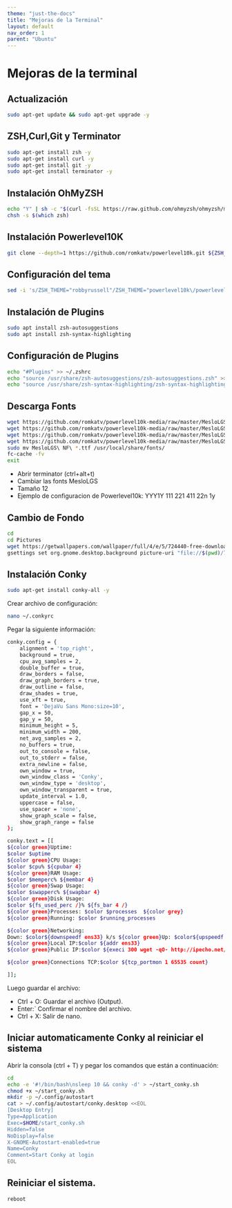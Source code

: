 ```yaml
---
theme: "just-the-docs"
title: "Mejoras de la Terminal"
layout: default
nav_order: 1
parent: "Ubuntu" 
---
```

# Mejoras de la terminal
## Actualización
```bash
sudo apt-get update && sudo apt-get upgrade -y
```
## ZSH,Curl,Git y Terminator
```bash
sudo apt-get install zsh -y
sudo apt-get install curl -y
sudo apt-get install git -y
sudo apt-get install terminator -y
```

## Instalación OhMyZSH
```bash
echo "Y" | sh -c "$(curl -fsSL https://raw.github.com/ohmyzsh/ohmyzsh/master/tools/install.sh)"
chsh -s $(which zsh)
```

## Instalación Powerlevel10K
```bash
git clone --depth=1 https://github.com/romkatv/powerlevel10k.git ${ZSH_CUSTOM:-$HOME/.oh-my-zsh/custom}/themes/powerlevel10k
```

## Configuración del tema
```bash
sed -i 's/ZSH_THEME="robbyrussell"/ZSH_THEME="powerlevel10k\/powerlevel10k"/' ~/.zshrc
```

## Instalación de Plugins
```bash
sudo apt install zsh-autosuggestions
sudo apt install zsh-syntax-highlighting
```
## Configuración de Plugins
```bash
echo "#Plugins" >> ~/.zshrc
echo "source /usr/share/zsh-autosuggestions/zsh-autosuggestions.zsh" >> ~/.zshrc
echo "source /usr/share/zsh-syntax-highlighting/zsh-syntax-highlighting.zsh" >> ~/.zshrc
```

## Descarga Fonts
```bash
wget https://github.com/romkatv/powerlevel10k-media/raw/master/MesloLGS%20NF%20Regular.ttf
wget https://github.com/romkatv/powerlevel10k-media/raw/master/MesloLGS%20NF%20Bold.ttf
wget https://github.com/romkatv/powerlevel10k-media/raw/master/MesloLGS%20NF%20Italic.ttf
wget https://github.com/romkatv/powerlevel10k-media/raw/master/MesloLGS%20NF%20Bold%20Italic.ttf
sudo mv MesloLGS\ NF\ *.ttf /usr/local/share/fonts/
fc-cache -fv
exit
```

* Abrir terminator (ctrl+alt+t)
* Cambiar las fonts MesloLGS
* Tamaño 12
* Ejemplo de configuracion de Powerlevel10k: YYY1Y 111 221 411 22n 1y

## Cambio de Fondo
```bash
cd
cd Pictures
wget https://getwallpapers.com/wallpaper/full/4/e/5/724440-free-download-ubuntu-wallpaper-hd-1920x1080.jpg
gsettings set org.gnome.desktop.background picture-uri "file://$(pwd)/724440-free-download-ubuntu-wallpaper-hd-1920x1080.jpg"
```

## Instalación Conky
```bash
sudo apt-get install conky-all -y
```

Crear archivo de configuración:
```bash
nano ~/.conkyrc
```

Pegar la siguiente información:
```bash
conky.config = {
    alignment = 'top_right',
    background = true,
    cpu_avg_samples = 2,
    double_buffer = true,
    draw_borders = false,
    draw_graph_borders = true,
    draw_outline = false,
    draw_shades = true,
    use_xft = true,
    font = 'DejaVu Sans Mono:size=10',
    gap_x = 50,
    gap_y = 50,
    minimum_height = 5,
    minimum_width = 200,
    net_avg_samples = 2,
    no_buffers = true,
    out_to_console = false,
    out_to_stderr = false,
    extra_newline = false,
    own_window = true,
    own_window_class = 'Conky',
    own_window_type = 'desktop',
    own_window_transparent = true,
    update_interval = 1.0,
    uppercase = false,
    use_spacer = 'none',
    show_graph_scale = false,
    show_graph_range = false
};

conky.text = [[
${color green}Uptime:
$color $uptime
${color green}CPU Usage:
$color $cpu% ${cpubar 4}
${color green}RAM Usage:
$color $memperc% ${membar 4}
${color green}Swap Usage:
$color $swapperc% ${swapbar 4}
${color green}Disk Usage:
$color ${fs_used_perc /}% ${fs_bar 4 /}
${color green}Processes: $color $processes  ${color grey}
${color green}Running: $color $running_processes

${color green}Networking:
Down: $color${downspeedf ens33} k/s ${color green}Up: $color${upspeedf ens33} k/s
${color green}Local IP:$color ${addr ens33}
${color green}Public IP:$color ${execi 300 wget -qO- http://ipecho.net/plain; echo}

${color green}Connections TCP:$color ${tcp_portmon 1 65535 count}

]];
```
Luego guardar el archivo:
- Ctrl + O: Guardar el archivo (Output).
- Enter:` Confirmar el nombre del archivo.
- Ctrl + X: Salir de nano.

## Iniciar automaticamente Conky al reiniciar el sistema
Abrir la consola (ctrl + T) y pegar los comandos que están a continuación:
```bash
cd
echo -e '#!/bin/bash\nsleep 10 && conky -d' > ~/start_conky.sh
chmod +x ~/start_conky.sh
mkdir -p ~/.config/autostart
cat > ~/.config/autostart/conky.desktop <<EOL
[Desktop Entry]
Type=Application
Exec=$HOME/start_conky.sh
Hidden=false
NoDisplay=false
X-GNOME-Autostart-enabled=true
Name=Conky
Comment=Start Conky at login
EOL
```
## Reiniciar el sistema.
```bash
reboot
```
